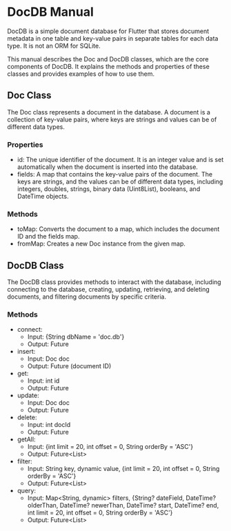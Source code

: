# DocDB Manual
DocDB is a simple document database for Flutter that stores document metadata in one table and key-value pairs in separate tables for each data type. It is not an ORM for SQLite.

This manual describes the Doc and DocDB classes, which are the core components of DocDB. It explains the methods and properties of these classes and provides examples of how to use them.

## Doc Class
The Doc class represents a document in the database. A document is a collection of key-value pairs, where keys are strings and values can be of different data types.

### Properties
* id: The unique identifier of the document. It is an integer value and is set automatically when the document is inserted into the database.
* fields: A map that contains the key-value pairs of the document. The keys are strings, and the values can be of different data types, including integers, doubles, strings, binary data (Uint8List), booleans, and DateTime objects.
### Methods
* toMap: Converts the document to a map, which includes the document ID and the fields map.
* fromMap: Creates a new Doc instance from the given map.


## DocDB Class
The DocDB class provides methods to interact with the database, including connecting to the database, creating, updating, retrieving, and deleting documents, and filtering documents by specific criteria.

### Methods
* connect:
    * Input: {String dbName = 'doc.db'}
    * Output: Future<void>
* insert:
    * Input: Doc doc
    * Output: Future<int> (document ID)
* get:
    * Input: int id
    * Output: Future<Doc>
* update:
    * Input: Doc doc
    * Output: Future<void>
* delete:
    * Input: int docId
    * Output: Future<void>
* getAll:
    * Input: {int limit = 20, int offset = 0, String orderBy = 'ASC'}
    * Output: Future<List<Doc>>
* filter:
    * Input: String key, dynamic value, {int limit = 20, int offset = 0, String orderBy = 'ASC'}
    * Output: Future<List<Doc>>
* query:
    * Input: Map<String, dynamic> filters, {String? dateField, DateTime? olderThan, DateTime? newerThan, DateTime? start, DateTime? end, int limit = 20, int offset = 0, String orderBy = 'ASC'}
    * Output: Future<List<Doc>>
